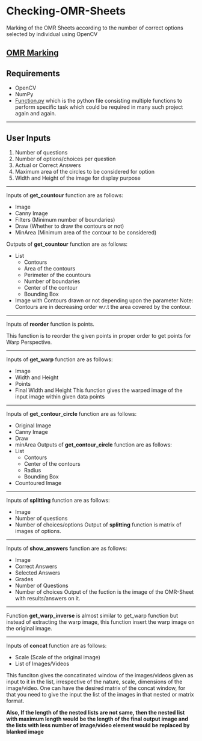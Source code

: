 # Checking-OMR-Sheets

Marking of the OMR Sheets according to the number of correct options selected by individual using OpenCV
## [OMR Marking](OMR_Marking.py)

## Requirements
- OpenCV
- NumPy
- [Function.py](function.py) which is the python file consisting multiple functions to perform specific task which could be required in many such project again and again.
---
## User Inputs
1. Number of questions
2. Number of options/choices per question
3. Actual or Correct Answers
4. Maximum area of the circles to be considered for option
5. Width and Height of the image for display purpose
---
Inputs of **get_countour** function are as follows:
- Image
- Canny Image
- Filters (Minimum number of boundaries)
- Draw (Whether to draw the contours or not)
- MinArea (Minimum area of the contour to be considered)

Outputs of **get_countour** function are as follows:
- List
  - Contours
  - Area of the contours
  - Perimeter of the countours 
  - Number of boundaries
  - Center of the contour
  - Bounding Box 
- Image with Contours drawn or not depending upon the parameter
Note: Contours are in decreasing order w.r.t the area covered by the contour.
---
Inputs of **reorder** function is points.

This function is to reorder the given points in proper order to get points for Warp Perspective.

---
Inputs of **get_warp** function are as follows:
- Image
- Width and Height
- Points
- Final Width and Height
This function gives the warped image of the input image within given data points
---
Inputs of **get_contour_circle** function are as follows:
- Original Image
- Canny Image
- Draw
- minArea
Outputs of  **get_contour_circle** function are as follows:
- List
  - Contours
  - Center of the contours
  - Radius
  - Bounding Box
- Countoured Image
---
Inputs of **splitting** function are as follows:
- Image
- Number of questions
- Number of choices/options
Output of **splitting** function is matrix of images of options.
---
Inputs of **show_answers** function are as follows:
- Image
- Correct Answers
- Selected Answers
- Grades
- Number of Questions
- Number of choices
Output of the fuction is the image of the OMR-Sheet with results/answers on it.
---
Function **get_warp_inverse** is almost similar to get_warp function but instead of extracting the warp image, this function insert the warp image on the original image.

---
Inputs of **concat** function are as follows:
- Scale (Scale of the original image)
- List of Images/Videos
 
This funciton gives the concatinated window of the images/videos given as input to it in the list, irrespective of the nature, scale, dimensions of the image/video. One can have the desired matrix of the concat window, for that you need to give the input the list of the images in that nested or matrix format.

**Also, If the length of the nested lists are not same, then the nested list with maximum length would be the length of the final output image and the lists with less number of image/video element would be replaced by blanked image**
